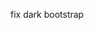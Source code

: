 fix dark bootstrap

[//]: # (<link href="https://cdn.jsdelivr.net/npm/bootstrap-dark-5@1.1.3/dist/css/bootstrap-dark.min.css" rel="stylesheet">)